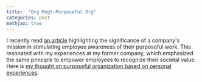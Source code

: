 ```yaml
---
title:  "Org Mngt-Purposeful Org"
categories: post
mathjax: true
---
```


I recently read [an article](https://github.com/SeokLeeUS/seokleeus.github.io/blob/master/assets/creating_a_purpose_driven_organization.pdf) highlighting the significance of a company's mission in stimulating employee awareness of their purposeful work. This resonated with my experiences at my former company, which emphasized the same principle to empower employees to recognize their societal value. Here is [my thought on purposeful organization based on personal experiences](https://docs.google.com/document/d/13ZPkLk6IoJ2yhTRztteLJTZg_Q5dzEYhiqHNlAzGiRM/edit). 

